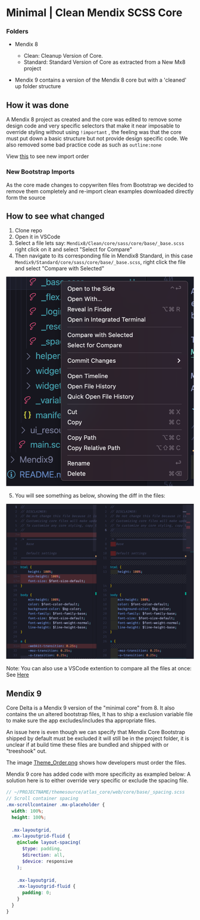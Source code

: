 # Minimal | Clean Mendix SCSS Core

### Folders

- Mendix 8

  - Clean: Cleanup Version of Core.
  - Standard: Standard Version of Core as extracted from a New Mx8 project

- Mendix 9 contains a version of the Mendix 8 core but with a 'cleaned' up folder structure

## How it was done

A Mendix 8 project as created and the core was edited to remove some design code and very specific selectors that make it near imposable to override styling without using `!important` , the feeling was that the core must put down a basic structure but not provide design specific code. We also removed some bad practice code as such as `outline:none`

View [this](https://github.com/mendixlabs/clean-core-experiment-app-services/blob/main/Mendix8/Clean/sass/main.scss) to see new import order

### New Bootstrap Imports

As the core made changes to copywriten files from Bootstrap we decided to remove them completely and re-import clean examples downloaded directly form the source

## How to see what changed

1. Clone repo
2. Open it in VSCode
3. Select a file lets say: `Mendix8/Clean/core/sass/core/base/_base.scss` right click on it and select "Select for Compare"
4. Then navigate to its corresponding file in Mendix8 Standard, in this case `Mendix9/Standard/core/sass/core/base/_base.scss`, right click the file and select "Compare with Selected"

<img src='./assets/select.png'>

5. You will see something as below, showing the diff in the files:

<img src='./assets/diff.png'>

Note: You can also use a VSCode extention to compare all the files at once: See [Here](https://marketplace.visualstudio.com/items?itemName=moshfeu.compare-folders)

## Mendix 9

Core Delta is a Mendix 9 version of the "minimal core" from 8.
It also contains the un altered bootstrap files, It has to ship a exclusion variable file to make sure the app excludes/includes tha appropriate files.

An issue here is even though we can specify that Mendix Core Bootstrap shipped by default must be excluded it will still be in the project folder, it is unclear if at build time these files are bundled and shipped with or "treeshook" out.

The image [Theme_Order.png](https://github.com/mendixlabs/clean-core-experiment-app-services/blob/main/Mendix9/Theme_Order.png) shows how developers must order the files.

Mendix 9 core has added code with more specificity as exampled below:
A solution here is to either override very specific or exclude the spacing file.

```scss
// ~/PROJECTNAME/themesource/atlas_core/web/core/base/_spacing.scss
// Scroll container spacing
.mx-scrollcontainer .mx-placeholder {
  width: 100%;
  height: 100%;

  .mx-layoutgrid,
  .mx-layoutgrid-fluid {
    @include layout-spacing(
      $type: padding,
      $direction: all,
      $device: responsive
    );

    .mx-layoutgrid,
    .mx-layoutgrid-fluid {
      padding: 0;
    }
  }
}
```
